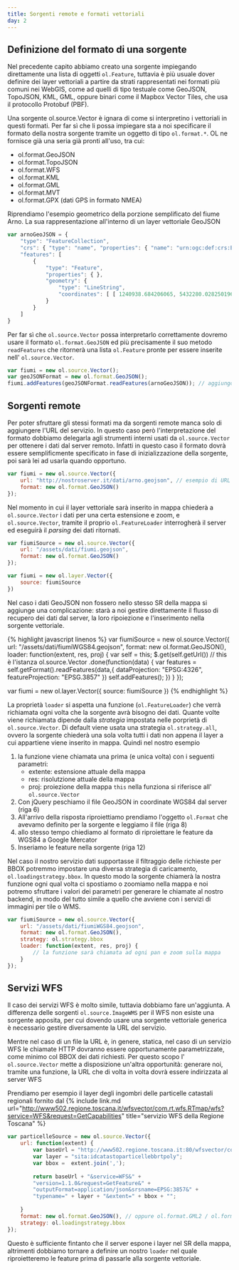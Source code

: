 ```yaml
---
title: Sorgenti remote e formati vettoriali
day: 2
---
```

## Definizione del formato di una sorgente ##
Nel precedente capito abbiamo creato una sorgente impiegando direttamente una lista di oggetti `ol.Feature`, tuttavia è più usuale dover definire dei layer vettoriali a partire da strati rappresentati nei formati più comuni nei WebGIS, come ad quelli di tipo testuale come GeoJSON, TopoJSON, KML, GML, oppure binari come il Mapbox Vector Tiles, che usa il protocollo Protobuf (PBF).

Una sorgente ol.source.Vector è ignara di come si interpretino i vettoriali in questi formati. Per far sì che li possa impiegare sta a noi specificare il formato della nostra sorgente tramite un oggetto di tipo `ol.format.*`. OL ne fornisce già una seria già pronti all'uso, tra cui:

* ol.format.GeoJSON
* ol.format.TopoJSON
* ol.format.WFS
* ol.format.KML
* ol.format.GML
* ol.format.MVT
* ol.format.GPX (dati GPS in formato NMEA)

Riprendiamo l'esempio geometrico della porzione semplificato del fiume Arno. La sua rappresentazione all'interno di un layer vettoriale GeoJSON

```javascript
var arnoGeoJSON = {
    "type": "FeatureCollection",
    "crs": { "type": "name", "properties": { "name": "urn:ogc:def:crs:EPSG::3857" } },
    "features": [
        { 
            "type": "Feature", 
            "properties": { }, 
            "geometry": { 
                "type": "LineString", 
                "coordinates": [ [ 1240938.684206065, 5432280.028250196 ], [ 1243365.9897186551, 5432809.622180216 ], [ 1245462.2990249831, 5433052.3527314747 ], [ 1246653.8853675276, 5432897.8878352186 ], [ 1248352.9992263408, 5431750.434320176 ], [ 1252170.4888052328, 5429896.8555651074 ], [ 1255127.3882478427, 5428992.1326013235 ], [ 1257245.7639679215, 5429323.1288075857 ], [ 1259055.2098954888, 5428705.2692225631 ] ] 
            } 
        }
    ]
}
```

Per far sì che `ol.source.Vector` possa interpretarlo correttamente dovremo usare il formato `ol.format.GeoJSON` ed più precisamente il suo metodo `readFeatures` che ritornerà una lista `ol.Feature` pronte per essere inserite nell' `ol.source.Vector`.

```javascript
var fiumi = new ol.source.Vector();
var geoJSONFormat = new ol.format.GeoJSON();
fiumi.addFeatures(geoJSONFormat.readFeatures(arnoGeoJSON)); // aggiungo successivamente la feature
```

## Sorgenti remote ##
Per poter sfruttare gli stessi formati ma da sorgenti remote manca solo di aggiungere l'URL del servizio. In questo caso però l'interpretazione del formato dobbiamo delegarla agli strumenti interni usati da `ol.source.Vector` per ottenere i dati dal server remoto. Infatti in questo caso il formato dovrà essere semplificmente specificato in fase di inizializzazione della sorgente, poi sarà lei ad usarla quando opportuno.

```javascript
var fiumi = new ol.source.Vector({
    url: "http://nostroserver.it/dati/arno.geojson", // esempio di URL 
    format: new ol.format.GeoJSON()
});
```

Nel momento in cui il layer vettoriale sarà inserito in mappa chiederà a `ol.source.Vector` i dati per una certa estensione e zoom, e `ol.source.Vector`, tramite il proprio `ol.FeatureLoader` interrogherà il server ed eseguirà il _parsing_ dei dati ritornati.

```javascript
var fiumiSource = new ol.source.Vector({
    url: "/assets/dati/fiumi.geojson",
    format: new ol.format.GeoJSON()
});

var fiumi = new ol.layer.Vector({
    source: fiumiSource
})
```

Nel caso i dati GeoJSON non fossero nello stesso SR della mappa si aggiunge una complicazione: starà a noi gestire direttamente il flusso di recupero dei dati dal server, la loro ripoiezione e l'inserimento nella sorgente vettoriale.

{% highlight javascript linenos %}
var fiumiSource = new ol.source.Vector({
    url: "/assets/dati/fiumiWGS84.geojson",
    format: new ol.format.GeoJSON(),
    loader: function(extent, res, proj) {
        var self = this;
        $.get(self.getUrl()) // this è l'istanza ol.source.Vector
        .done(function(data) {
            var features = self.getFormat().readFeatures(data,{
                dataProjection: "EPSG:4326",
                featureProjection: "EPSG.3857"
            })
            self.addFeatures();
        })
    }
});

var fiumi = new ol.layer.Vector({
    source: fiumiSource
})
{% endhighlight %}

La proprietà `loader` si aspetta una funzione (`ol.FeatureLoader`) che verrà richiamata ogni volta che la sorgente avrà bisogno dei dati. Quante volte viene richiamata dipende dalla _strategia_ impostata nelle porprietà di `ol.source.Vector`. Di default viene usata una strategia `ol.strategy.all`, ovvero la sorgente chiederà una sola volta tutti i dati non appena il layer a cui appartiene viene inserito in mappa.
Quindi nel nostro esempio 

1. la funzione viene chiamata una prima (e unica volta) con i seguenti parametri:
    * extente: estensione attuale della mappa
    * res: risolutzione attuale della mappa
    * proj: proiezione della mappa
    `this` nella funziona si riferisce all' `ol.source.Vector`
2. Con jQuery peschiamo il file GeoJSON in coordinate WGS84 dal server (riga 6)
3. All'arrivo della risposta riproiettiamo prendiamo l'oggetto `ol.Format` che avevamo definito per la sorgente e leggiamo il file (riga 8)
4. allo stesso tempo chiediamo al formato di riproiettare le feature da WGS84 a Google Mercator
5. Inseriamo le feature nella sorgente (riga 12)

Nel caso il nostro servizio dati supportasse il filtraggio delle richieste per BBOX potremmo impostare una diversa strategia di caricamento, `ol.loadingstrategy.bbox`. In questo modo la sorgente chiamerà la nostra funzione ogni qual volta ci spostiamo o zoomiamo nella mappa e noi potremo sfruttare i valori dei parametri per generare le chiamate al nostro backend, in modo del tutto simile a quello che avviene con i servizi di immagini per tile o WMS.

```javascript
var fiumiSource = new ol.source.Vector({
    url: "/assets/dati/fiumiWGS84.geojson",
    format: new ol.format.GeoJSON(),
    strategy: ol.strategy.bbox
    loader: function(extent, res, proj) {
        // la funzione sarà chiamata ad ogni pan e zoom sulla mappa
    }
});
```

## Servizi WFS ##
Il caso dei servizi WFS è molto simile, tuttavia dobbiamo fare un'aggiunta. A differenza delle sorgenti `ol.source.ImageWMS` per il WFS non esiste una sorgente apposita, per cui dovendo usare una sorgente vettoriale generica è necessario gestire diversamente la URL del servizio.

Mentre nel caso di un file la URL è, in genere, statica, nel caso di un servizio WFS le chiamate HTTP dovranno essere opportunamente parametrizzate, come minimo col BBOX dei dati richiesti. Per questo scopo l' `ol.source.Vector` mette a disposizione un'altra opportunità: generare noi, tramite una funzione, la URL che di volta in volta dovrà essere indirizzata al server WFS

Prendiamo per esempio il layer degli ingombri delle particelle catastali regionali fornito dal {% include link.md url="http://www502.regione.toscana.it/wfsvector/com.rt.wfs.RTmap/wfs?service=WFS&request=GetCapabilities" title="servizio WFS della Regione Toscana" %}

```javascript
var particelleSource = new ol.source.Vector({
    url: function(extent) {
        var baseUrl = "http://www502.regione.toscana.it:80/wfsvector/com.rt.wfs.RTmap/wfs";
        var layer = "sita:idcatastoparticellebbrtpoly";
        var bbox =  extent.join(',');
       
        return baseUrl + "&service=WFS&" +
        "version=1.1.0&request=GetFeature&" +
        "outputFormat=application/json&srsname=EPSG:3857&" +
        "typename=" + layer + "&extent=" + bbox + "";
       
    }
    format: new ol.format.GeoJSON(), // oppure ol.format.GML2 / ol.format.GML3 in base a quello che offre il server WFS
    strategy: ol.loadingstrategy.bbox
});
```

Questo è sufficiente fintanto che il server espone i layer nel SR della mappa, altrimenti dobbiamo tornare a definire un nostro `loader` nel quale riproietteremo le feature prima di passarle alla sorgente vettoriale.
